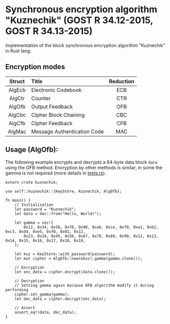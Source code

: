 # Synchronous encryption algorithm "Kuznechik" (GOST R 34.12-2015, GOST R 34.13-2015)

Implementation of the block synchronous encryption algorithm "Kuznechik" in Rust lang.

## Encryption modes

| Struct |            Title            | Reduction |
|:------:|:--------------------------- |:---------:|
| AlgEcb | Electronic Codebook         |    ЕСВ    |
| AlgCtr | Counter                     |    CTR    |
| AlgOfb | Output Feedback             |    OFB    |
| AlgCbc | Cipher Block Chaining       |    СВС    |
| AlgCfb | Cipher Feedback             |    CFB    |
| AlgMac | Message Authentication Code |    MAC    |

## Usage (AlgOfb):
The following example encrypts and decrypts a 64-byte data block `data` using the OFB method. 
Encryption by other methods is similar, in some the gamma is not required 
(more details in [tests.rs](https://github.com/DmitryNX/Kuznechik/blob/master/src/tests.rs)).

```
extern crate kuznechik;

use self::kuznechik::{KeyStore, Kuznechik, AlgOfb};

fn main() {
    // Initialization
    let password = "Kuznechik";
    let data = Vec::from("Hello, World!");

    let gamma = vec![
        0x12, 0x34, 0x56, 0x78, 0x90, 0xab, 0xce, 0xf0, 0xa1, 0xb2, 0xc3, 0xd4, 0xe5, 0xf0, 0x01, 0x12,
        0x23, 0x34, 0x45, 0x56, 0x67, 0x78, 0x89, 0x90, 0x12, 0x13, 0x14, 0x15, 0x16, 0x17, 0x18, 0x19,
    ];

    let kuz = KeyStore::with_password(password);
    let mut cipher = AlgOfb::new(&kuz).gamma(gamma.clone());

    // Encryption
    let enc_data = cipher.encrypt(data.clone());

    // Decryption
    // Setting gamma again because OFB algorithm modify it during performing
    cipher.set_gamma(gamma);
    let dec_data = cipher.decrypt(enc_data);

    // Assert
    assert_eq!(data, dec_data);
}
```
